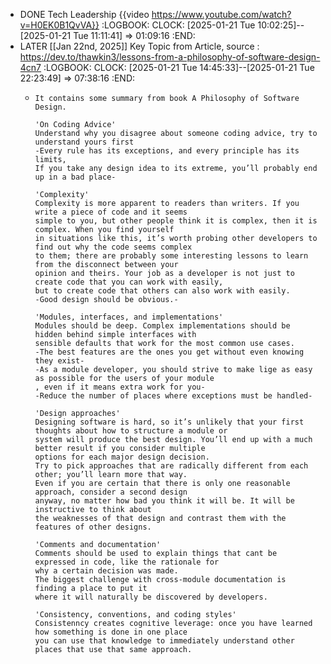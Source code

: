 - DONE Tech Leadership {{video https://www.youtube.com/watch?v=H0EK0B1QvVA}}
  :LOGBOOK:
  CLOCK: [2025-01-21 Tue 10:02:25]--[2025-01-21 Tue 11:11:41] =>  01:09:16
  :END:
- LATER [[Jan 22nd, 2025]] Key Topic from Article, source : https://dev.to/thawkin3/lessons-from-a-philosophy-of-software-design-4cn7
  :LOGBOOK:
  CLOCK: [2025-01-21 Tue 14:45:33]--[2025-01-21 Tue 22:23:49] =>  07:38:16
  :END:
	- ```apl
	  It contains some summary from book A Philosophy of Software Design.
	  
	  'On Coding Advice'
	  Understand why you disagree about someone coding advice, try to understand yours first
	  -Every rule has its exceptions, and every principle has its limits,  
	  If you take any design idea to its extreme, you’ll probably end up in a bad place-
	  
	  'Complexity'
	  Complexity is more apparent to readers than writers. If you write a piece of code and it seems 
	  simple to you, but other people think it is complex, then it is complex. When you find yourself 
	  in situations like this, it’s worth probing other developers to find out why the code seems complex 
	  to them; there are probably some interesting lessons to learn from the disconnect between your 
	  opinion and theirs. Your job as a developer is not just to create code that you can work with easily,
	  but to create code that others can also work with easily.
	  -Good design should be obvious.-
	  
	  'Modules, interfaces, and implementations'
	  Modules should be deep. Complex implementations should be hidden behind simple interfaces with 
	  sensible defaults that work for the most common use cases.
	  -The best features are the ones you get without even knowing they exist-
	  -As a module developer, you should strive to make lige as easy as possible for the users of your module
	  , even if it means extra work for you-
	  -Reduce the number of places where exceptions must be handled-
	  
	  'Design approaches'
	  Designing software is hard, so it’s unlikely that your first thoughts about how to structure a module or 
	  system will produce the best design. You’ll end up with a much better result if you consider multiple 
	  options for each major design decision.
	  Try to pick approaches that are radically different from each other; you’ll learn more that way. 
	  Even if you are certain that there is only one reasonable approach, consider a second design 
	  anyway, no matter how bad you think it will be. It will be instructive to think about 
	  the weaknesses of that design and contrast them with the features of other designs.
	  
	  'Comments and documentation'
	  Comments should be used to explain things that cant be expressed in code, like the rationale for 
	  why a certain decision was made.
	  The biggest challenge with cross-module documentation is finding a place to put it
	  where it will naturally be discovered by developers.
	  
	  'Consistency, conventions, and coding styles'
	  Consistenncy creates cognitive leverage: once you have learned how something is done in one place
	  you can use that knowledge to immediately understand other places that use that same approach.
	  
	  ```